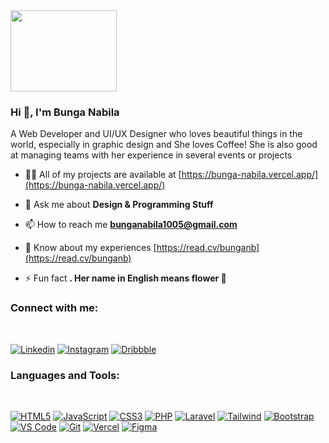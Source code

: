 <div>
 <img src="https://media.tenor.com/uIAsLAhejd4AAAAC/stick-man-walk.gif" height="130" width="170">
</div>
<h3>Hi 👋, I'm Bunga Nabila</h3>
<p>A Web Developer and UI/UX Designer who loves beautiful things in the world, especially in graphic design and She loves Coffee! She is also good at managing teams with her experience in several events or projects</p>

- 👨‍💻 All of my projects are available at [https://bunga-nabila.vercel.app/](https://bunga-nabila.vercel.app/)

- 💬 Ask me about **Design & Programming Stuff**

- 📫 How to reach me **bunganabila1005@gmail.com**

- 📄 Know about my experiences [https://read.cv/bunganb](https://read.cv/bunganb)

- ⚡ Fun fact **. Her name in English means flower 👀**

<h3 align="left">Connect with me:</h3>
<br />

 [![Linkedin](https://img.shields.io/badge/-LinkedIn-blue?style=flat&logo=Linkedin&logoColor=white&link=https://www.linkedin.com/in/bunga-nabila-31a004269/)](https://www.linkedin.com/in/bunga-nabila-31a004269/)
 [![Instagram](http://img.shields.io/badge/-Instagram-eee?style=flat-square&logo=Instagram&logoColor=E34F26&link=https://www.instagram.com/bunga.dep/)](https://www.instagram.com/bunga.dep/)
 [![Dribbble](http://img.shields.io/badge/-Dribbble-eee?style=flat-square&logo=Dribbble&logoColor=DE5087&link=https://dribbble.com/bung_anb)](https://dribbble.com/bung_anb)


<h3 align="left">Languages and Tools:</h3>
<br />
 
 [![HTML5](http://img.shields.io/badge/-HTML5-eee?style=flat-square&logo=html5&logoColor=E34F26)]()
 [![JavaScript](https://img.shields.io/badge/-JavaScript-eee?style=flat-square&logo=javascript&logoColor=DD9C25)]()
 [![CSS3](https://img.shields.io/badge/-CSS3-eee?style=flat-square&logo=css3&logoColor=264de4)]()
 [![PHP](http://img.shields.io/badge/-PHP-eee?style=flat-square&logo=PHP&logoColor=6280B6)]()
 [![Laravel](http://img.shields.io/badge/-Laravel-eee?style=flat-square&logo=Laravel&logoColor=FF2D20)]()
 [![Tailwind](http://img.shields.io/badge/-Tailwindcss-eee?style=flat-square&logo=Tailwindcss&logoColor=2298BD)]()
 [![Bootstrap](http://img.shields.io/badge/-Bootstrap-eee?style=flat-square&logo=bootstrap&logoColor=563D7C)]()
 [![VS Code](http://img.shields.io/badge/-VS%20Code-eee?style=flat-square&logo=visual-studio-code&logoColor=007ACC)]()
 [![Git](http://img.shields.io/badge/-Git-eee?style=flat-square&logo=git&logoColor=F05032)]()
 [![Vercel](https://img.shields.io/badge/-Vercel-eee?style=flat-square&logo=vercel&logoColor=000000)]()
 [![Figma](https://img.shields.io/badge/-Figma-eee?style=flat-square&logo=figma&logoColor=000000)]()
